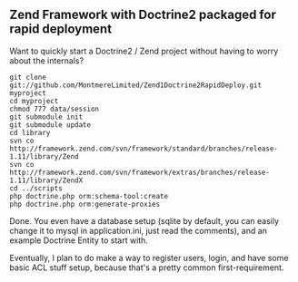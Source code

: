 Zend Framework with Doctrine2 packaged for rapid deployment
--------------

Want to quickly start a Doctrine2 / Zend project without having to worry about the internals?
	
	git clone git://github.com/MontmereLimited/Zend1Doctrine2RapidDeploy.git myproject
	cd myproject
	chmod 777 data/session
	git submodule init 
	git submodule update
	cd library
	svn co http://framework.zend.com/svn/framework/standard/branches/release-1.11/library/Zend
	svn co http://framework.zend.com/svn/framework/extras/branches/release-1.11/library/ZendX
	cd ../scripts
	php doctrine.php orm:schema-tool:create
	php doctrine.php orm:generate-proxies

Done. You even have a database setup (sqlite by default, you can easily change it to mysql in application.ini, just read the comments), and an example Doctrine Entity to start with.

Eventually, I plan to do make a way to register users, login, and have some basic ACL stuff setup, because that's a pretty common first-requirement.
